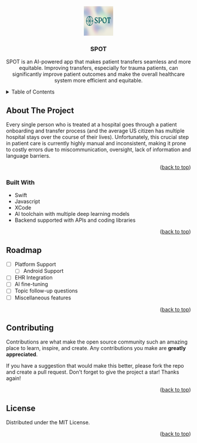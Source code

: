 <a name="readme-top"></a>


<br />
<div align="center">
  <a href="https://github.com/viniscool/spot">
    <img src="icon.png" alt="Logo" width="80" height="80">
  </a>

<h3 align="center">SPOT</h3>

  <p align="center">
    SPOT is an AI-powered app that makes patient transfers seamless and more equitable. Improving transfers, especially for trauma patients, can significantly improve patient outcomes and make the overall healthcare system more efficient and equitable.
  </p>
</div>



<!-- TABLE OF CONTENTS -->
<details>
  <summary>Table of Contents</summary>
  <ol>
    <li>
      <a href="#about-the-project">About The Project</a>
      <ul>
        <li><a href="#built-with">Built With</a></li>
      </ul>
    </li>
    <li><a href="#roadmap">Roadmap</a></li>
    <li><a href="#contributing">Contributing</a></li>
    <li><a href="#license">License</a></li>
  </ol>
</details>



<!-- ABOUT THE PROJECT -->
## About The Project

Every single person who is treated at a hospital goes through a patient onboarding and transfer process (and the average US citizen has multiple hospital stays over the course of their lives). Unfortunately, this crucial step in patient care is currently highly manual and inconsistent, making it prone to costly errors due to miscommunication, oversight, lack of information and language barriers.

<p align="right">(<a href="#readme-top">back to top</a>)</p>



### Built With

* Swift
* Javascript
* XCode
* AI toolchain with multiple deep learning models
* Backend supported with APIs and coding libraries

<p align="right">(<a href="#readme-top">back to top</a>)</p>



<!-- ROADMAP -->
## Roadmap

- [ ] Platform Support
    - [ ] Android Support
- [ ] EHR Integration
- [ ] AI fine-tuning
- [ ] Topic follow-up questions
- [ ] Miscellaneous features

<p align="right">(<a href="#readme-top">back to top</a>)</p>



<!-- CONTRIBUTING -->
## Contributing

Contributions are what make the open source community such an amazing place to learn, inspire, and create. Any contributions you make are **greatly appreciated**.

If you have a suggestion that would make this better, please fork the repo and create a pull request.
Don't forget to give the project a star! Thanks again!

<p align="right">(<a href="#readme-top">back to top</a>)</p>



<!-- LICENSE -->
## License

Distributed under the MIT License.

<p align="right">(<a href="#readme-top">back to top</a>)</p>
